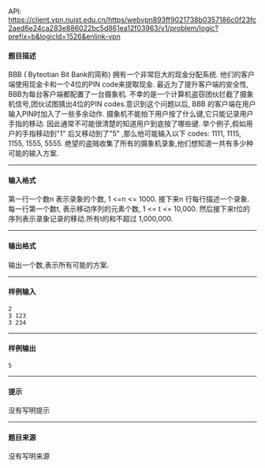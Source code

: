 API: https://client.vpn.nuist.edu.cn/https/webvpn893ff9021738b0357186c0f23fc2aed6e24ca283e886022bc5d861ea12f03963/v1/problem/logic?prefix=b&logicId=1526&enlink-vpn

#### 题目描述

BBB ( Byteotian Bit Bank的简称) 拥有一个非常巨大的现金分配系统. 他们的客户端使用现金卡和一个4位的PIN code来提取现金. 最近为了提升客户端的安全性, BBB为每台客户端都配置了一台摄象机. 不幸的是一个计算机盗窃团伙拦截了摄象机信号,团伙试图猜出4位的PIN codes.意识到这个问题以后, BBB 的客户端在用户输入PIN时加入了一些多余动作. 摄象机不能拍下用户按了什么键,它只能记录用户手指的移动. 因此通常不可能很清楚的知道用户到底按了哪些键. 举个例子,假如用户的手指移动到"1" 后又移动到了"5" ,那么他可能输入以下 codes: 1111, 1115, 1155, 1555, 5555. 绝望的盗贼收集了所有的摄象机录象,他们想知道一共有多少种可能的输入方案.

---

#### 输入格式

第一行一个数n 表示录象的个数, 1 <=n <= 1000. 接下来n 行每行描述一个录象. 每一行第一个数t, 表示移动序列的元素个数, 1 <= t <= 10,000. 然后接下来t位的序列表示录象记录的移动.所有t的和不超过 1,000,000.

---

#### 输出格式

输出一个数,表示所有可能的方案.

---

#### 样例输入
```
2
3 123
3 234

```

---

#### 样例输出
```
5

```

---

#### 提示

没有写明提示

---

#### 题目来源

没有写明来源
